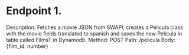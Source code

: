 <!--
title: 'Serverless callenge by RIMAC'
description: 'This project is part of the challenges from the hiring process by RIMAC. It consists of setting up a serverless architecture through AWS Lambdas. The well known Serverless framework is used and the API has 4 endpoints that will be described below.'
cloud: AWS
framework: serverless
framework-docs: https://www.serverless.com/framework/docs/getting-started
db: Dynamodb
language: nodeJS
authorLink: 'https://github.com/Marcuss17'
authorName: 'EM'
-->

# Endpoint 1. 
Description: Fetches a movie JSON from SWAPI, creates a Pelicula class with the movie fields translated to spanish and saves the new Pelicula in table called FilmsT in Dynamodb. 
Method: POST 
Path: /pelicula 
Body: {film_id: number} 
